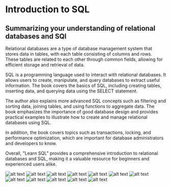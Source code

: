 # Introduction to SQL

## Summarizing your understanding of relational databases and SQl

Relational databases are a type of database management system that stores data in tables, with each table consisting of columns and rows. These tables are related to each other through common fields, allowing for efficient storage and retrieval of data.

SQL is a programming language used to interact with relational databases. It allows users to create, manipulate, and query databases to extract useful information. The book covers the basics of SQL, including creating tables, inserting data, and querying data using the SELECT statement.

The author also explains more advanced SQL concepts such as filtering and sorting data, joining tables, and using functions to aggregate data. The book emphasizes the importance of good database design and provides practical examples to illustrate how to create and manage relational databases using SQL.

In addition, the book covers topics such as transactions, locking, and performance optimization, which are important for database administrators and developers to know.

Overall, "Learn SQL" provides a comprehensive introduction to relational databases and SQL, making it a valuable resource for beginners and experienced users alike.

![alt text](./srceenshots/lesson%201.png)
![alt text](./srceenshots/lesson%202.png)
![alt text](./srceenshots/lesson%203.png)
![alt text](./srceenshots/lesson%204.png)
![alt text](./srceenshots/lesson%205.png)
![alt text](./srceenshots/lesson%206.png)
![alt text](./srceenshots/lesson%2013.png)
![alt text](./srceenshots/lesson%2014.png)
![alt text](./srceenshots/lesson%2015.png)
![alt text](./srceenshots/lesson%2016.png)
![alt text](./srceenshots/lesson%2017.png)
![alt text](./srceenshots/lesson%2018.png)
